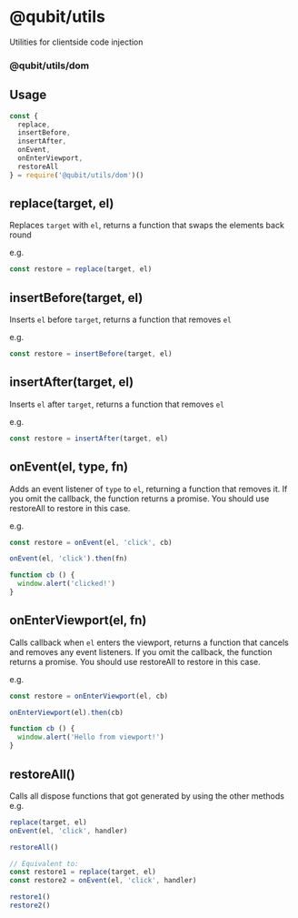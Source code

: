# @qubit/utils
Utilities for clientside code injection


### @qubit/utils/dom

## Usage
```js
const {
  replace,
  insertBefore,
  insertAfter,
  onEvent,
  onEnterViewport,
  restoreAll
} = require('@qubit/utils/dom')()
````

## replace(target, el)
Replaces `target` with `el`, returns a function that swaps the elements back round

e.g.
```js
const restore = replace(target, el)
```

## insertBefore(target, el)
Inserts `el` before `target`, returns a function that removes `el`

e.g.
```js
const restore = insertBefore(target, el)
```

## insertAfter(target, el)
Inserts `el` after `target`, returns a function that removes `el`

e.g.
```js
const restore = insertAfter(target, el)
```

## onEvent(el, type, fn)
Adds an event listener of `type` to `el`, returning a function that removes it. If you omit the callback, the function returns a promise. You should use restoreAll to restore in this case.

e.g.
```js
const restore = onEvent(el, 'click', cb)

onEvent(el, 'click').then(fn)

function cb () {
  window.alert('clicked!')
}
```

## onEnterViewport(el, fn)
Calls callback when `el` enters the viewport, returns a function that cancels and removes any event listeners. If you omit the callback, the function returns a promise. You should use restoreAll to restore in this case.

e.g.
```js
const restore = onEnterViewport(el, cb)

onEnterViewport(el).then(cb)

function cb () {
  window.alert('Hello from viewport!')
}
```

## restoreAll()
Calls all dispose functions that got generated by using the other methods
e.g.
```js
replace(target, el)
onEvent(el, 'click', handler)

restoreAll()

// Equivalent to:
const restore1 = replace(target, el)
const restore2 = onEvent(el, 'click', handler)

restore1()
restore2()
```
